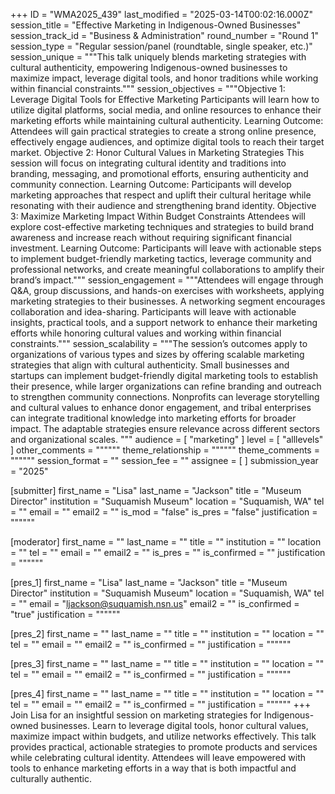 +++
ID = "WMA2025_439"
last_modified = "2025-03-14T00:02:16.000Z"
session_title = "Effective Marketing in Indigenous-Owned Businesses"
session_track_id = "Business & Administration"
round_number = "Round 1"
session_type = "Regular session/panel (roundtable, single speaker, etc.)"
session_unique = """This talk uniquely blends marketing strategies with cultural authenticity, empowering Indigenous-owned businesses to maximize impact, leverage digital tools, and honor traditions while working within financial constraints."""
session_objectives = """Objective 1: Leverage Digital Tools for Effective Marketing
Participants will learn how to utilize digital platforms, social media, and online resources to enhance their marketing efforts while maintaining cultural authenticity.
Learning Outcome: Attendees will gain practical strategies to create a strong online presence, effectively engage audiences, and optimize digital tools to reach their target market.
Objective 2: Honor Cultural Values in Marketing Strategies
This session will focus on integrating cultural identity and traditions into branding, messaging, and promotional efforts, ensuring authenticity and community connection.
Learning Outcome: Participants will develop marketing approaches that respect and uplift their cultural heritage while resonating with their audience and strengthening brand identity.
Objective 3: Maximize Marketing Impact Within Budget Constraints
Attendees will explore cost-effective marketing techniques and strategies to build brand awareness and increase reach without requiring significant financial investment.
Learning Outcome: Participants will leave with actionable steps to implement budget-friendly marketing tactics, leverage community and professional networks, and create meaningful collaborations to amplify their brand’s impact."""
session_engagement = """Attendees will engage through Q&A, group discussions, and hands-on exercises with worksheets, applying marketing strategies to their businesses. A networking segment encourages collaboration and idea-sharing. Participants will leave with actionable insights, practical tools, and a support network to enhance their marketing efforts while honoring cultural values and working within financial constraints."""
session_scalability = """The session’s outcomes apply to organizations of various types and sizes by offering scalable marketing strategies that align with cultural authenticity. Small businesses and startups can implement budget-friendly digital marketing tools to establish their presence, while larger organizations can refine branding and outreach to strengthen community connections. Nonprofits can leverage storytelling and cultural values to enhance donor engagement, and tribal enterprises can integrate traditional knowledge into marketing efforts for broader impact. The adaptable strategies ensure relevance across different sectors and organizational scales.
"""
audience = [ "marketing" ]
level = [ "alllevels" ]
other_comments = """"""
theme_relationship = """"""
theme_comments = """"""
session_format = ""
session_fee = ""
assignee = [  ]
submission_year = "2025"

[submitter]
first_name = "Lisa"
last_name = "Jackson"
title = "Museum Director"
institution = "Suquamish Museum"
location = "Suquamish, WA"
tel = ""
email = ""
email2 = ""
is_mod = "false"
is_pres = "false"
justification = """"""

[moderator]
first_name = ""
last_name = ""
title = ""
institution = ""
location = ""
tel = ""
email = ""
email2 = ""
is_pres = ""
is_confirmed = ""
justification = """"""

[pres_1]
first_name = "Lisa"
last_name = "Jackson"
title = "Museum Director"
institution = "Suquamish Museum"
location = "Suquamish, WA"
tel = ""
email = "ljackson@suquamish.nsn.us"
email2 = ""
is_confirmed = "true"
justification = """"""

[pres_2]
first_name = ""
last_name = ""
title = ""
institution = ""
location = ""
tel = ""
email = ""
email2 = ""
is_confirmed = ""
justification = """"""

[pres_3]
first_name = ""
last_name = ""
title = ""
institution = ""
location = ""
tel = ""
email = ""
email2 = ""
is_confirmed = ""
justification = """"""

[pres_4]
first_name = ""
last_name = ""
title = ""
institution = ""
location = ""
tel = ""
email = ""
email2 = ""
is_confirmed = ""
justification = """"""
+++
Join Lisa for an insightful session on marketing strategies for Indigenous-owned businesses. Learn to leverage digital tools, honor cultural values, maximize impact within budgets, and utilize networks effectively. This talk provides practical, actionable strategies to promote products and services while celebrating cultural identity. Attendees will leave empowered with tools to enhance marketing efforts in a way that is both impactful and culturally authentic.
